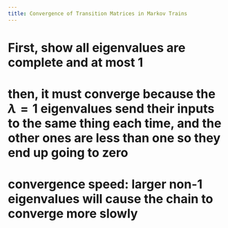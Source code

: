 ```yaml
---
title: Convergence of Transition Matrices in Markov Trains
---
```


# First, show all eigenvalues are complete and at most 1

# then, it must converge because the $\lambda = 1$ eigenvalues send their inputs to the same thing each time, and the other ones are less than one so they end up going to zero

# convergence speed: larger non-1 eigenvalues will cause the chain to converge more slowly
